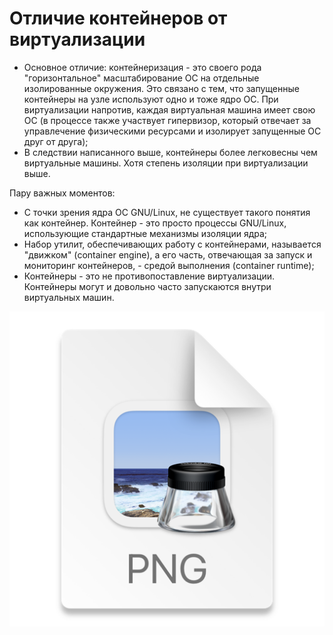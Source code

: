 # Отличие контейнеров от виртуализации

- Основное отличие: контейнеризация - это своего рода "горизонтальное" масштабирование ОС на отдельные изолированные окружения. Это связано с тем, что запущенные контейнеры на узле используют одно и тоже ядро ОС. При виртуализации напротив, каждая виртуальная машина имеет свою ОС (в процессе также участвует гипервизор, который отвечает за управлечение физическими ресурсами и изолирует запущенные ОС друг от друга);
- В следствии написанного выше, контейнеры более легковесны чем виртуальные машины. Хотя степень изоляции при виртуализации выше.

Пару важных моментов:
- С точки зрения ядра ОС GNU/Linux, не существует такого понятия как контейнер. Контейнер - это просто процессы GNU/Linux, использующие стандартные механизмы изоляции ядра;
- Набор утилит, обеспечивающих работу с контейнерами, называется "движком" (container engine), а его часть, отвечающая за запуск и мониторинг контейнеров, - средой выполнения (container runtime);
- Контейнеры - это не противопоставление виртуализации. Контейнеры могут и довольно часто запускаются внутри виртуальных машин.


![img.png](images/img.png)